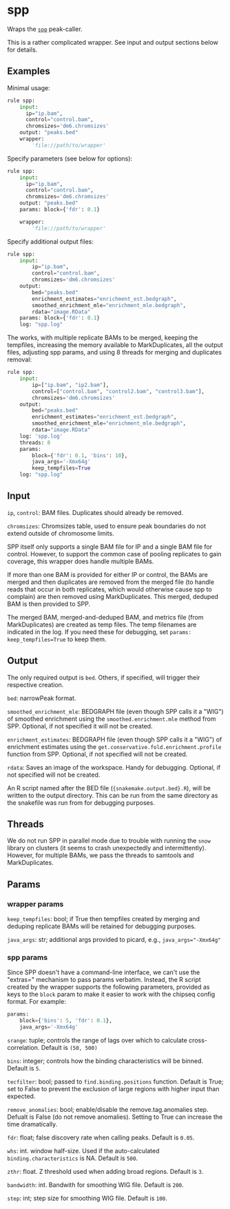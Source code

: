 # spp

Wraps the [`spp`](http://compbio.med.harvard.edu/Supplements/ChIP-seq/) peak-caller.

This is a rather complicated wrapper. See input and output sections below for
details.


## Examples

Minimal usage:

```python
rule spp:
    input:
      ip="ip.bam",
      control="control.bam",
      chromsizes='dm6.chromsizes'
    output: "peaks.bed"
    wrapper:
        'file://path/to/wrapper'
```

Specify parameters (see below for options):


```python
rule spp:
    input:
      ip="ip.bam",
      control="control.bam",
      chromsizes='dm6.chromsizes'
    output: "peaks.bed"
    params: block={'fdr': 0.1}

    wrapper:
        'file://path/to/wrapper'
```

Specify additional output files:

```python
rule spp:
    input:
        ip="ip.bam",
        control="control.bam",
        chromsizes='dm6.chromsizes'
    output:
        bed="peaks.bed"
        enrichment_estimates="enrichment_est.bedgraph",
        smoothed_enrichment_mle="enrichment_mle.bedgraph",
        rdata="image.RData"
    params: block={'fdr': 0.1}
    log: "spp.log"
```

The works, with multiple replicate BAMs to be merged, keeping the tempfiles,
increasing the memory available to MarkDuplicates, all the output files,
adjusting spp params, and using 8 threads for merging and duplicates removal:


```python
rule spp:
    input:
        ip=["ip.bam", "ip2.bam"],
        control=["control.bam", "control2.bam", "control3.bam"],
        chromsizes='dm6.chromsizes'
    output:
        bed="peaks.bed"
        enrichment_estimates="enrichment_est.bedgraph",
        smoothed_enrichment_mle="enrichment_mle.bedgraph",
        rdata="image.RData"
    log: 'spp.log'
    threads: 8
    params:
        block={'fdr': 0.1, 'bins': 10},
        java_args='-Xmx64g'
        keep_tempfiles=True
    log: "spp.log"
```

## Input

`ip`, `control`: BAM files. Duplicates should already be removed.

`chromsizes`: Chromsizes table, used to ensure peak boundaries do not extend
outside of chromosome limits.

SPP itself only supports a single BAM file for IP and a single BAM file for
control.  However, to support the common case of pooling replicates to gain
coverage, this wrapper does handle multiple BAMs.

If more than one BAM is provided for either IP or control, the BAMs are merged
and then duplicates are removed from the merged file (to handle reads that
occur  in both replicates, which would otherwise cause spp to complain) are
then removed using MarkDuplicates. This merged, deduped BAM is then provided to
SPP.

The merged BAM, merged-and-deduped BAM, and metrics file (from MarkDuplicates)
are created as temp files. The temp filenames are indicated in the log. If you
need these for debugging, set `params: keep_tempfiles=True` to keep them.

## Output

The only required output is `bed`. Others, if specified, will trigger their
respective creation.

`bed`: narrowPeak format.

`smoothed_enrichment_mle`: BEDGRAPH file (even though SPP calls it a "WIG") of
smoothed enrichment using the `smoothed.enrichment.mle` method from SPP.
Optional, if not specified it will not be created.

`enrichment_estimates`: BEDGRAPH file (even though SPP calls it a "WIG") of
enrichment estimates using the `get.conservative.fold.enrichment.profile`
function from SPP. Optional, if not specified will not be created.

`rdata`: Saves an image of the workspace. Handy for debugging. Optional, if not
specified will not be created.

An R script named after the BED file (`{snakemake.output.bed}.R`), will be
written to the output directory. This can be run from the same directory as the
snakefile was run from for debugging purposes.

## Threads
We do not run SPP in parallel mode due to trouble with running the `snow`
library on clusters (it seems to crash unexpectedly and intermittently).
However, for multiple BAMs, we pass the threads to samtools and MarkDuplicates.

## Params

### wrapper params

`keep_tempfiles`: bool; if True then tempfiles created by merging and deduping
replicate BAMs will be retained for debugging purposes.

`java_args`: str; additional args provided to picard, e.g., `java_args="-Xmx64g"`

### spp params

Since SPP doesn't have a command-line interface, we can't use the "extras="
mechanism to pass params verbatim. Instead, the R script created by the wrapper
supports the following parameters, provided as keys to the `block` param to
make it easier to work with the chipseq config format. For example:

```python
params:
    block={'bins': 5, 'fdr': 0.1},
    java_args='-Xmx64g'
```

`srange`: tuple; controls the range of lags over which to calculate
cross-correlation. Default is `(50, 500)`

`bins`: integer; controls how the binding characteristics will be binned. Default
is `5`.

`tecfilter`: bool; passed to `find.binding.positions` function. Default is True;
set to False to prevent the exclusion of large regions with higher input than
expected.

`remove_anomalies`: bool; enable/disable the remove.tag.anomalies step. Defualt
is False (do not remove anomalies). Setting to True can increase the time
dramatically.

`fdr`: float; false discovery rate when calling peaks. Default is `0.05`.

`whs`: int. window half-size. Used if the auto-calculated
`binding.characteristics` is NA. Default is `500`.

`zthr`: float. Z threshold used when adding broad regions. Default is `3`.

`bandwidth`: int. Bandwith for smoothing WIG file. Default is `200`.

`step`: int; step size for smoothing WIG file. Default is `100`.
